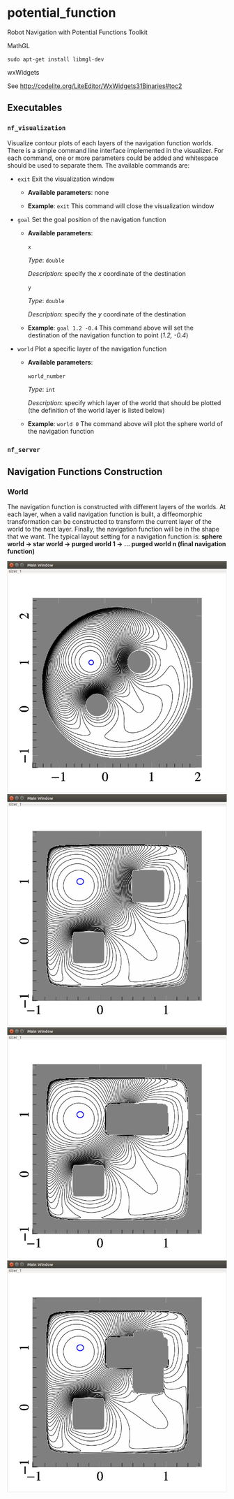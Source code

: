 # potential_function
Robot Navigation with Potential Functions Toolkit

MathGL

```
sudo apt-get install libmgl-dev
```

wxWidgets

See http://codelite.org/LiteEditor/WxWidgets31Binaries#toc2

## Executables

### `nf_visualization`

Visualize contour plots of each layers of the navigation function worlds. There is a simple command line interface implemented in the visualizer. For each command, one or more parameters could be added and whitespace should be used to separate them. The available commands are: 

* `exit` Exit the visualization window

  - __Available parameters__: none

  - __Example__: `exit` This command will close the visualization window

* `goal` Set the goal position of the navigation function

  - __Available parameters__: 

    `x`

    *Type*: `double`

    *Description*: specify the *x* coordinate of the destination

    `y`

    *Type*: `double`

    *Description*: specify the *y* coordinate of the destination

  - __Example__: `goal 1.2 -0.4` This command above will set the destination of the navigation function to point (*1.2, -0.4*)

* `world` Plot a specific layer of the navigation function

  - __Available parameters__: 

    `world_number`
    
    *Type*: `int`
    
    *Description*: specify which layer of the world that should be plotted (the definition of the world layer is listed below)

  - __Example__: `world 0` The command above will plot the sphere world of the navigation function

### `nf_server`

## Navigation Functions Construction

### World

The navigation function is constructed with different layers of the worlds. At each layer, when a valid navigation function is built, a diffeomorphic transformation can be constructed to transform the current layer of the world to the next layer. Finally, the navigation function will be in the shape that we want. The typical layout setting for a navigation function is: __sphere world -> star world -> purged world 1 -> ... purged world n (final navigation function)__ 

![World 0](https://github.com/licaili193/potential_function/raw/master/screenshots/world0.png "The Zeroth World")
![World 1](https://github.com/licaili193/potential_function/raw/master/screenshots/world1.png "The First World")
![World 2](https://github.com/licaili193/potential_function/raw/master/screenshots/world2.png "The Second World")
![World 3](https://github.com/licaili193/potential_function/raw/master/screenshots/world3.png "The Thrid World")
